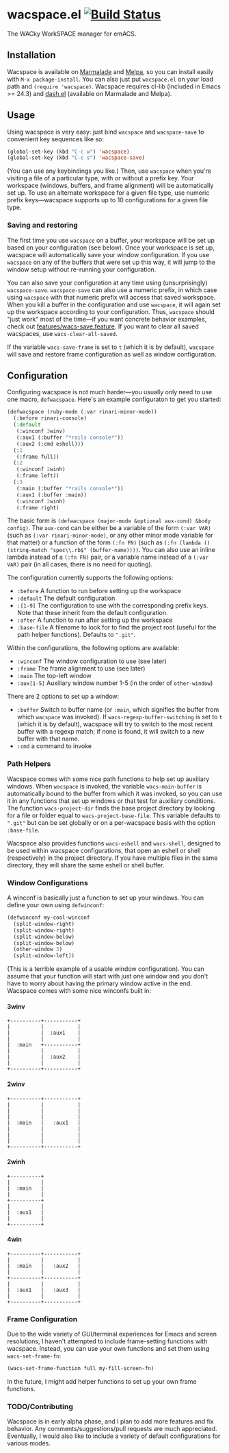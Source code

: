 wacspace.el [![Build Status](https://travis-ci.org/shosti/wacspace.el.png)](https://travis-ci.org/shosti/wacspace.el)
===========

The WACky WorkSPACE manager for emACS.

## Installation

Wacspace is available on [Marmalade](http://marmalade-repo.org/) and
[Melpa](http://melpa.milkbox.net/), so you can install easily with
`M-x package-install`. You can also just put `wacspace.el` on your
load path and `(require 'wacspace)`. Wacspace requires cl-lib
(included in Emacs >= 24.3) and
[dash.el](https://github.com/magnars/dash.el) (available on Marmalade
and Melpa).

## Usage

Using wacspace is very easy: just bind `wacspace` and `wacspace-save`
to convenient key sequences like so:

```cl
(global-set-key (kbd "C-c w") 'wacspace)
(global-set-key (kbd "C-c s") 'wacspace-save)
```

(You can use any keybindings you like.) Then, use `wacspace` when
you're visiting a file of a particular type, with or without a prefix
key. Your workspace (windows, buffers, and frame alignment) will be
automatically set up. To use an alternate workspace for a given file
type, use numeric prefix keys—wacspace supports up to 10
configurations for a given file type.

### Saving and restoring

The first time you use `wacspace` on a buffer, your workspace will be
set up based on your configuration (see below). Once your workspace is
set up, wacspace will automatically save your window configuration. If
you use `wacspace` on any of the buffers that were set up this way, it
will jump to the window setup without re-running your configuration.

You can also save your configuration at any time using
(unsurprisingly) `wacspace-save`. `wacspace-save` can also use a
numeric prefix, in which case using `wacspace` with that numeric
prefix will access that saved workspace. When you kill a buffer in the
configuration and use `wacspace`, it will again set up the workspace
according to your configuration. Thus, `wacspace` should "just work"
most of the time—if you want concrete behavior examples, check out
[features/wacs-save.feature](https://github.com/shosti/wacspace.el/blob/master/features/wacspace-save.feature).
If you want to clear all saved wacspaces, use `wacs-clear-all-saved`.

If the variable `wacs-save-frame` is set to `t` (which it is by
default), `wacspace` will save and restore frame configuration as well
as window configuration.

## Configuration

Configuring wacspace is not much harder—you usually only need to use
one macro, `defwacspace`. Here's an example configuraton to get you
started:

```cl
(defwacspace (ruby-mode (:var rinari-minor-mode))
  (:before rinari-console)
  (:default
   (:winconf 3winv)
   (:aux1 (:buffer "*rails console*"))
   (:aux2 (:cmd eshell)))
  (:1
   (:frame full))
  (:2
   (:winconf 2winh)
   (:frame left))
  (:3
   (:main (:buffer "*rails console*"))
   (:aux1 (:buffer :main))
   (:winconf 2winh)
   (:frame right)
```

The basic form is `(defwacspace (major-mode &optional aux-cond) &body
config)`. The `aux-cond` can be either be a variable of the form
`(:var VAR)` (such as `(:var rinari-minor-mode)`, or any other minor
mode variable for that matter) or a function of the form `(:fn FN)`
(such as `(:fn (lambda () (string-match "spec\\.rb$" (buffer-name))))`.
You can also use an inline lambda instead of a `(:fn FN)` pair, or a
variable name instead of a `(:var VAR)` pair (in all cases, there is
no need for quoting).

The configuration currently supports the following options:

- `:before` A function to run before setting up the workspace
- `:default` The default configuration
- `:[1-9]` The configuration to use with the corresponding prefix
  keys. Note that these inherit from the default configuration.
- `:after` A function to run after setting up the workspace
- `:base-file` A filename to look for to find the project root (useful
  for the path helper functions). Defaults to `".git"`.

Within the configurations, the following options are available:

- `:winconf` The window configuration to use (see later)
- `:frame` The frame alignment to use (see later)
- `:main` The top-left window
- `:aux[1-5]` Auxiliary window number 1-5 (in the order of
  `other-window`)

There are 2 options to set up a window:

- `:buffer` Switch to buffer name (or `:main`, which signifies the
  buffer from which `wacspace` was invoked). If
  `wacs-regexp-buffer-switching` is set to `t` (which it is by
  default), wacspace will try to switch to the most recent buffer with
  a regexp match; if none is found, it will switch to a new buffer
  with that name.
- `:cmd` a command to invoke

### Path Helpers

Wacspace comes with some nice path functions to help set up auxiliary
windows. When `wacspace` is invoked, the variable `wacs-main-buffer`
is automatically bound to the buffer from which it was invoked, so you
can use it in any functions that set up windows or that test for
auxiliary conditions. The function `wacs-project-dir` finds the base
project directory by looking for a file or folder equal to
`wacs-project-base-file`. This variable defaults to `".git"` but can
be set globally or on a per-wacspace basis with the option
`:base-file`.

Wacspace also provides functions `wacs-eshell` and `wacs-shell`,
designed to be used within wacspace configurations, that open an
eshell or shell (respectively) in the project directory. If you have
multiple files in the same directory, they will share the same eshell
or shell buffer.

### Window Configurations

A winconf is basically just a function to set up your windows. You can
define your own using `defwinconf`:

```cl
(defwinconf my-cool-winconf
  (split-window-right)
  (split-window-right)
  (split-window-below)
  (split-window-below)
  (other-window 3)
  (split-window-left))
```

(This is a terrible example of a usable window configuration). You can
assume that your function will start with just one window and you
don't have to worry about having the primary window active in the end.
Wacspace comes with some nice winconfs built in:

#### 3winv

    +----------+-----------+
    |          |           |
    |          |  :aux1    |
    |          |           |
    |  :main   +-----------+
    |          |           |
    |          |  :aux2    |
    |          |           |
    +----------+-----------+

#### 2winv

    +----------+-----------+
    |          |           |
    |          |           |
    |          |           |
    |  :main   |   :aux1   |
    |          |           |
    |          |           |
    |          |           |
    +----------+-----------+

#### 2winh

    +----------+
    |          |
    |  :main   |
    |          |
    +----------+
    |          |
    |  :aux1   |
    |          |
    +----------+

#### 4win


    +----------+-----------+
    |          |           |
    |  :main   |   :aux2   |
    |          |           |
    +----------+-----------+
    |          |           |
    |  :aux1   |   :aux3   |
    |          |           |
    +----------+-----------+

### Frame Configuration

Due to the wide variety of GUI/terminal experiences for Emacs and
screen resolutions, I haven't attempted to include frame-setting
functions with wacspace. Instead, you can use your own functions and
set them using `wacs-set-frame-fn`:

```cl
(wacs-set-frame-function full my-fill-screen-fn)
```

In the future, I might add helper functions to set up your own frame
functions.

### TODO/Contributing

Wacspace is in early alpha phase, and I plan to add more features and
fix behavior. Any comments/suggestions/pull requests are much
appreciated. Eventually, I would also like to include a variety of
default configurations for various modes.
